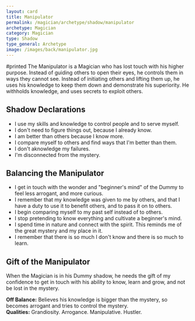 ```yaml
---
layout: card
title: Manipulator
permalink: /magician/archetype/shadow/manipulator
archetype: Magician
category: Magician
type: Shadow
type_general: Archetype
image: /images/back/manipulator.jpg
---
```

#printed The Manipulator is a Magician who has lost touch with his higher purpose. Instead of guiding others to open their eyes, he controls them in ways they cannot see. Instead of initiating others and lifting them up, he uses his knowledge to keep them down and demonstrate his superiority. He withholds knowledge, and uses secrets to exploit others.   
  
  
## Shadow Declarations  
- I use my skills and knowledge to control people and to serve myself.   
- I don't need to figure things out, because I already know.  
- I am better than others because I know more.    
- I compare myself to others and find ways that I'm better than them.  
- I don't aknowledge my failures.  
- I'm disconnected from the mystery.  
  
## Balancing the Manipulator  
- I get in touch with the wonder and "beginner's mind" of the Dummy to feel less arrogant, and more curious.   
- I remember that my knowledge was given to me by others, and that I have a duty to use it to benefit others, and to pass it on to others.  
- I begin comparing myself to my past self instead of to others.  
- I stop pretending to know everything and cultivate a beginner's mind.  
- I spend time in nature and connect with the spirit. This reminds me of the great mystery and my place in it.   
- I remember that there is so much I don't know and there is so much to learn.   
  
  
## Gift of the Manipulator  
When the Magician is in his Dummy shadow, he needs the gift of my confidence to get in touch with his ability to know, learn and grow, and not be lost in the mystery.   
  
**Off Balance:** Believes his knowledge is bigger than the mystery, so becomes arrogant and tries to control the mystery.   
**Qualities:** Grandiosity. Arrogance. Manipulative. Hustler.
